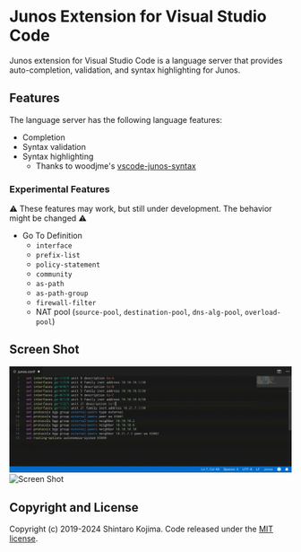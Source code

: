 # Junos Extension for Visual Studio Code

Junos extension for Visual Studio Code is a language server that provides auto-completion, validation, and syntax highlighting for Junos.


## Features

The language server has the following language features:

* Completion
* Syntax validation
* Syntax highlighting
  * Thanks to woodjme's [vscode-junos-syntax](https://github.com/woodjme/vscode-junos-syntax)

### Experimental Features

⚠️ These features may work, but still under development. The behavior might be changed ⚠️

* Go To Definition
  * `interface`
  * `prefix-list`
  * `policy-statement`
  * `community`
  * `as-path`
  * `as-path-group`
  * `firewall-filter`
  * NAT pool (`source-pool`, `destination-pool`, `dns-alg-pool`, `overload-pool`)


## Screen Shot

![Screen Shot](docs/images/screen_shot01.gif)
![Screen Shot](docs/images/screen_shot02.gif)


## Copyright and License

Copyright (c) 2019-2024 Shintaro Kojima. Code released under the [MIT license](LICENSE.txt).
